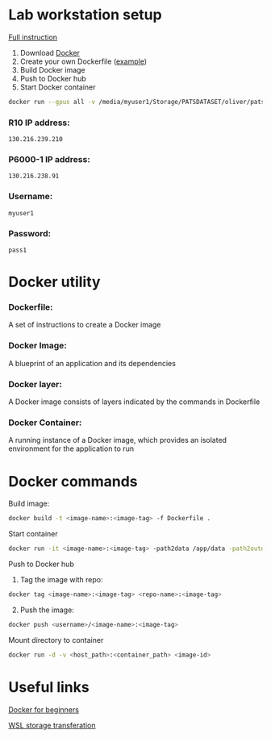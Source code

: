 # Lab workstation setup

[Full instruction](https://github.com/UoA-CARES/essential-gpu-docker)

1. Download [Docker](https://www.docker.com/)
2. Create your own Dockerfile ([example](Dockerfile))
3. Build Docker image
4. Push to Docker hub
5. Start Docker container

```sh
docker run --gpus all -v /media/myuser1/Storage/PATSDATASET/oliver/pats/data:/app/data jamesgai207/gesture_generation:latest -path2data /app/data -path2outdata /app/data
```

### R10 IP address:
`130.216.239.210`

### P6000-1 IP address:
`130.216.238.91`

### Username:
`myuser1`

### Password:
`pass1`

# Docker utility

### Dockerfile:
A set of instructions to create a Docker image

### Docker Image:
A blueprint of an application and its dependencies

### Docker layer:
A Docker image consists of layers indicated by the commands in Dockerfile

### Docker Container:
A running instance of a Docker image, which provides an isolated environment for the application to run

# Docker commands

Build image:

```sh
docker build -t <image-name>:<image-tag> -f Dockerfile .
```

Start container

```sh
docker run -it <image-name>:<image-tag> -path2data /app/data -path2outdata /app/data
```

Push to Docker hub

1. Tag the image with repo:

```sh
docker tag <image-name>:<image-tag> <repo-name>:<image-tag>
```

2. Push the image:

```sh
docker push <username>/<image-name>:<image-tag>
```

Mount directory to container

```sh
docker run -d -v <host_path>:<container_path> <image-id>
```

# Useful links

[Docker for beginners](https://docker-curriculum.com/)

[WSL storage transferation](https://needlify.com/post/how-to-move-wsl-distributions-including-docker-images-to-new-locations-on-windows-6412384cbd14c)
